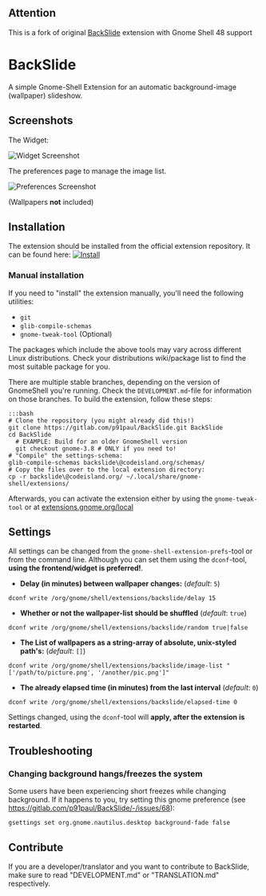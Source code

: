 ## Attention
This is a fork of original [BackSlide](https://gitlab.com/p91paul/BackSlide) extension with Gnome Shell 48 support

# BackSlide

A simple Gnome-Shell Extension for an automatic background-image (wallpaper) slideshow.

## Screenshots

The Widget:

![Widget Screenshot](_data/widget_screenshot.jpg)

The preferences page to manage the image list.

![Preferences Screenshot](_data/list_screenshot.jpg)

(Wallpapers **not** included)

## Installation

The extension should be installed from the official extension repository. It can be found here: [![Install](http://media.cdn.ubuntu-de.org/wiki/attachments/56/32/Kippschalter-ON.png)](https://extensions.gnome.org/extension/543/backslide/)

### Manual installation

If you need to "install" the extension manually, you'll need the following utilities:

* `git`
* `glib-compile-schemas`
* `gnome-tweak-tool` (Optional)

The packages which include the above tools may vary across different Linux distributions. Check your distributions wiki/package list to find the most suitable package for you.

There are multiple stable branches, depending on the version of GnomeShell you're running. Check the `DEVELOPMENT.md`-file for information on those branches. To build the extension, follow these steps:

    :::bash
    # Clone the repository (you might already did this!)
    git clone https://gitlab.com/p91paul/BackSlide.git BackSlide
    cd BackSlide
      # EXAMPLE: Build for an older GnomeShell version
      git checkout gnome-3.8 # ONLY if you need to!
    # "Compile" the settings-schema:
    glib-compile-schemas backslide\@codeisland.org/schemas/
    # Copy the files over to the local extension directory:
    cp -r backslide\@codeisland.org/ ~/.local/share/gnome-shell/extensions/

Afterwards, you can activate the extension either by using the `gnome-tweak-tool` or at [extensions.gnome.org/local](https://extensions.gnome.org/local/)

## Settings

All settings can be changed from the `gnome-shell-extension-prefs`-tool or from the command line. Although you can set them using the `dconf`-tool, **using the frontend/widget is preferred!**.

* **Delay (in minutes) between wallpaper changes:** (*default*: `5`)

`dconf write /org/gnome/shell/extensions/backslide/delay 15`

* **Whether or not the wallpaper-list should be shuffled** (*default*: `true`)

`dconf write /org/gnome/shell/extensions/backslide/random true|false`

* **The List of wallpapers as a string-array of absolute, unix-styled path's:** (*default*: `[]`)

`dconf write /org/gnome/shell/extensions/backslide/image-list "['/path/to/picture.png', '/another/pic.png']"`

* **The already elapsed time (in minutes) from the last interval** (*default*: `0`)

`dconf write /org/gnome/shell/extensions/backslide/elapsed-time 0`

Settings changed, using the `dconf`-tool will **apply, after the extension is restarted**.

## Troubleshooting

### Changing background hangs/freezes the system

Some users have been experiencing short freezes while changing background. If it happens to you, try setting this gnome preference (see https://gitlab.com/p91paul/BackSlide/-/issues/68):


    gsettings set org.gnome.nautilus.desktop background-fade false


## Contribute

If you are a developer/translator and you want to contribute to BackSlide, make sure to read "DEVELOPMENT.md" or "TRANSLATION.md" respectively.
